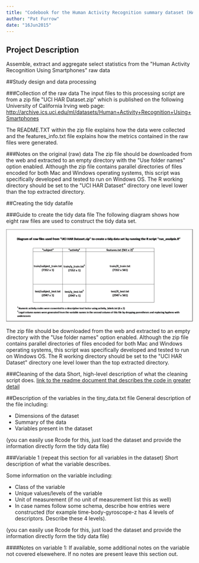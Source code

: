 ```yaml
---
title: "Codebook for the Human Activity Recognition summary dataset (HAR Tidy Dataset of Means.txt)"
author: "Pat Furrow"
date: "16Jun2015"
---
```


## Project Description
Assemble, extract and aggregate select statistics from the "Human Activity Recognition Using Smartphones" raw data

##Study design and data processing

###Collection of the raw data
The input files to this processing script are from a zip file "UCI HAR Dataset.zip" which is published on the following University of California Irving web page:
http://archive.ics.uci.edu/ml/datasets/Human+Activity+Recognition+Using+Smartphones

The README.TXT within the zip file explains how the data were collected and the features_info.txt file explains how the metrics contained in the raw files were generated.

###Notes on the original (raw) data 
The zip file should be downloaded from the web and extracted to an empty directory with the "Use folder names" option enabled.  Although the zip file contains parallel directories of files encoded for both Mac and Windows operating systems, this script was specifically developed and tested to run on Windows OS.  The R working directory should be set to the "UCI HAR Dataset" directory one level lower than the top extracted directory. 

##Creating the tidy datafile

###Guide to create the tidy data file
The following diagram shows how eight raw files are used to construct the tidy data set.

![HAR File Diagram](HAR_file_diagram.png)

The zip file should be downloaded from the web and extracted to an empty directory with the "Use folder names" option enabled.  Although the zip file contains parallel directories of files encoded for both Mac and Windows operating systems, this script was specifically developed and tested to run on Windows OS.  The R working directory should be set to the "UCI HAR Dataset" directory one level lower than the top extracted directory. 

###Cleaning of the data
Short, high-level description of what the cleaning script does. [link to the readme document that describes the code in greater detail]()

##Description of the variables in the tiny_data.txt file
General description of the file including:
 - Dimensions of the dataset
 - Summary of the data
 - Variables present in the dataset

(you can easily use Rcode for this, just load the dataset and provide the information directly form the tidy data file)

###Variable 1 (repeat this section for all variables in the dataset)
Short description of what the variable describes.

Some information on the variable including:
 - Class of the variable
 - Unique values/levels of the variable
 - Unit of measurement (if no unit of measurement list this as well)
 - In case names follow some schema, describe how entries were constructed (for example time-body-gyroscope-z has 4 levels of descriptors. Describe these 4 levels). 

(you can easily use Rcode for this, just load the dataset and provide the information directly form the tidy data file)

####Notes on variable 1:
If available, some additional notes on the variable not covered elsewehere. If no notes are present leave this section out.
